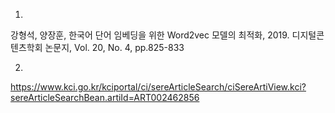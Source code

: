 1.
강형석, 양장훈, 한국어 단어 임베딩을 위한 Word2vec 모델의 최적화, 2019. 디지털콘텐츠학회 논문지, Vol. 20, No. 4, pp.825-833

2.
https://www.kci.go.kr/kciportal/ci/sereArticleSearch/ciSereArtiView.kci?sereArticleSearchBean.artiId=ART002462856

